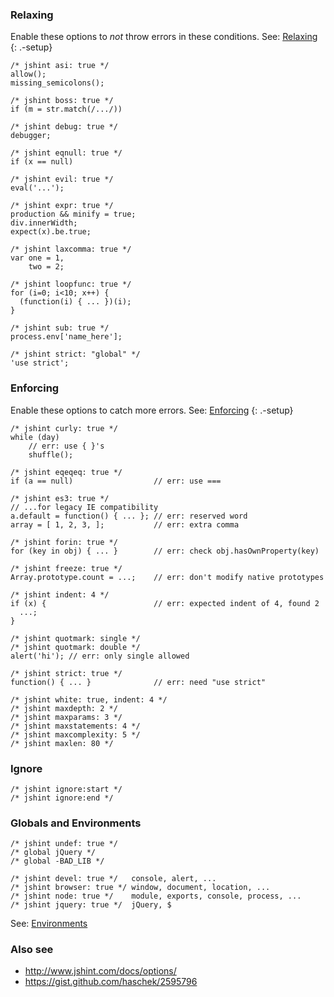 ### Relaxing

Enable these options to *not* throw errors in these conditions. See: [Relaxing](http://www.jshint.com/docs/options/#relaxing-options) {: .-setup}

    /* jshint asi: true */
    allow();
    missing_semicolons();

    /* jshint boss: true */
    if (m = str.match(/.../))

    /* jshint debug: true */
    debugger;

    /* jshint eqnull: true */
    if (x == null)

    /* jshint evil: true */
    eval('...');

    /* jshint expr: true */
    production && minify = true;
    div.innerWidth;
    expect(x).be.true;

    /* jshint laxcomma: true */
    var one = 1,
        two = 2;

    /* jshint loopfunc: true */
    for (i=0; i<10; x++) {
      (function(i) { ... })(i);
    }

    /* jshint sub: true */
    process.env['name_here'];

    /* jshint strict: "global" */
    'use strict';

### Enforcing

Enable these options to catch more errors. See: [Enforcing](http://www.jshint.com/docs/options/#enforcing-options) {: .-setup}

    /* jshint curly: true */
    while (day)
        // err: use { }'s
        shuffle();

    /* jshint eqeqeq: true */
    if (a == null)                  // err: use ===

    /* jshint es3: true */
    // ...for legacy IE compatibility
    a.default = function() { ... }; // err: reserved word
    array = [ 1, 2, 3, ];           // err: extra comma

    /* jshint forin: true */
    for (key in obj) { ... }        // err: check obj.hasOwnProperty(key)

    /* jshint freeze: true */
    Array.prototype.count = ...;    // err: don't modify native prototypes

    /* jshint indent: 4 */
    if (x) {                        // err: expected indent of 4, found 2
      ...;
    }

    /* jshint quotmark: single */
    /* jshint quotmark: double */
    alert('hi'); // err: only single allowed

    /* jshint strict: true */
    function() { ... }              // err: need "use strict"

    /* jshint white: true, indent: 4 */
    /* jshint maxdepth: 2 */
    /* jshint maxparams: 3 */
    /* jshint maxstatements: 4 */
    /* jshint maxcomplexity: 5 */
    /* jshint maxlen: 80 */

### Ignore

    /* jshint ignore:start */
    /* jshint ignore:end */

### Globals and Environments

    /* jshint undef: true */
    /* global jQuery */
    /* global -BAD_LIB */

    /* jshint devel: true */   console, alert, ...
    /* jshint browser: true */ window, document, location, ...
    /* jshint node: true */    module, exports, console, process, ...
    /* jshint jquery: true */  jQuery, $

See: [Environments](http://www.jshint.com/docs/options/#environments)

### Also see

-   <a href="http://www.jshint.com/docs/options/" class="uri">http://www.jshint.com/docs/options/</a>
-   <a href="https://gist.github.com/haschek/2595796" class="uri">https://gist.github.com/haschek/2595796</a>
